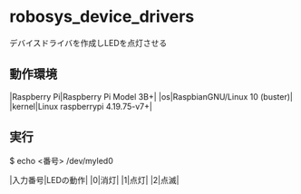 # robosys_device_drivers
デバイスドライバを作成しLEDを点灯させる

## 動作環境
|Raspberry Pi|Raspberry Pi Model 3B+|
|os|RaspbianGNU/Linux 10 (buster)|
|kernel|Linux raspberrypi 4.19.75-v7+|

## 実行
$ echo <番号> /dev/myled0

|入力番号|LEDの動作|
|0|消灯|
|1|点灯|
|2|点滅|

